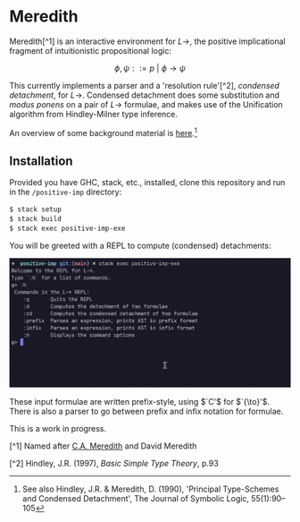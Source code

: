 # Meredith

Meredith[^1] is an interactive environment for $L{\to}$, the positive implicational fragment of intuitionistic propositional logic:

$${\phi},{\psi} ::= p \ \vert \ {\phi} \to {\psi}$$

This currently implements a parser and a 'resolution rule'[^2], _condensed detachment_, for $L{\to}$. Condensed detachment does some substitution and _modus ponens_ on a pair of $L{\to}$ formulae, and makes use of the Unification algorithm from Hindley-Milner type inference.

An overview of some background material is [here](https://alexander-read.github.io/parsing-prefix.html).[^3]

## Installation

Provided you have GHC, stack, etc., installed, clone this repository and run in the `/positive-imp` directory:

```powershell
$ stack setup
$ stack build
$ stack exec positive-imp-exe
```

You will be greeted with a REPL to compute (condensed) detachments:

![Meredith example](meredith-example.gif)

These input formulae are written prefix-style, using $`C'$ for $`{\to}'$.
There is also a parser to go between prefix and infix notation for formulae.

This is a work in progress.

[^1] Named after [C.A. Meredith](https://en.wikipedia.org/wiki/Carew_Arthur_Meredith) and David Meredith

[^2] Hindley, J.R. (1997), _Basic Simple Type Theory_, p.93

[^3]: See also Hindley, J.R. & Meredith, D. (1990), 'Principal Type-Schemes and Condensed Detachment', The Journal of Symbolic Logic, 55(1):90–105
